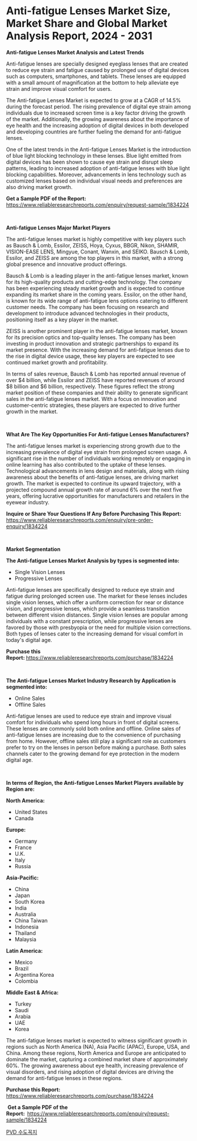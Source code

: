 <p><h1>Anti-fatigue Lenses Market Size, Market Share and Global Market Analysis Report, 2024 - 2031</h1></p><p><strong>Anti-fatigue Lenses Market Analysis and Latest Trends</strong></p>
<p><p>Anti-fatigue lenses are specially designed eyeglass lenses that are created to reduce eye strain and fatigue caused by prolonged use of digital devices such as computers, smartphones, and tablets. These lenses are equipped with a small amount of magnification at the bottom to help alleviate eye strain and improve visual comfort for users.</p><p>The Anti-fatigue Lenses Market is expected to grow at a CAGR of 14.5% during the forecast period. The rising prevalence of digital eye strain among individuals due to increased screen time is a key factor driving the growth of the market. Additionally, the growing awareness about the importance of eye health and the increasing adoption of digital devices in both developed and developing countries are further fueling the demand for anti-fatigue lenses.</p><p>One of the latest trends in the Anti-fatigue Lenses Market is the introduction of blue light blocking technology in these lenses. Blue light emitted from digital devices has been shown to cause eye strain and disrupt sleep patterns, leading to increased adoption of anti-fatigue lenses with blue light blocking capabilities. Moreover, advancements in lens technology such as customized lenses based on individual visual needs and preferences are also driving market growth.</p></p>
<p><strong>Get a Sample PDF of the Report:&nbsp;</strong> <a href="https://www.reliableresearchreports.com/enquiry/request-sample/1834224">https://www.reliableresearchreports.com/enquiry/request-sample/1834224</a></p>
<p>&nbsp;</p>
<p><strong>Anti-fatigue Lenses Major Market Players</strong></p>
<p><p>The anti-fatigue lenses market is highly competitive with key players such as Bausch & Lomb, Essilor, ZEISS, Hoya, Cyxus, BBGR, Nikon, SHAMIR, VISION-EASE LENS, Mingyue, Conant, Wanxin, and SEIKO. Bausch & Lomb, Essilor, and ZEISS are among the top players in this market, with a strong global presence and innovative product offerings.</p><p>Bausch & Lomb is a leading player in the anti-fatigue lenses market, known for its high-quality products and cutting-edge technology. The company has been experiencing steady market growth and is expected to continue expanding its market share in the coming years. Essilor, on the other hand, is known for its wide range of anti-fatigue lens options catering to different customer needs. The company has been focusing on research and development to introduce advanced technologies in their products, positioning itself as a key player in the market.</p><p>ZEISS is another prominent player in the anti-fatigue lenses market, known for its precision optics and top-quality lenses. The company has been investing in product innovation and strategic partnerships to expand its market presence. With the increasing demand for anti-fatigue lenses due to the rise in digital device usage, these key players are expected to see continued market growth and profitability.</p><p>In terms of sales revenue, Bausch & Lomb has reported annual revenue of over $4 billion, while Essilor and ZEISS have reported revenues of around $8 billion and $6 billion, respectively. These figures reflect the strong market position of these companies and their ability to generate significant sales in the anti-fatigue lenses market. With a focus on innovation and customer-centric strategies, these players are expected to drive further growth in the market.</p></p>
<p>&nbsp;</p>
<p><strong>What Are The Key Opportunities For Anti-fatigue Lenses Manufacturers?</strong></p>
<p><p>The anti-fatigue lenses market is experiencing strong growth due to the increasing prevalence of digital eye strain from prolonged screen usage. A significant rise in the number of individuals working remotely or engaging in online learning has also contributed to the uptake of these lenses. Technological advancements in lens design and materials, along with rising awareness about the benefits of anti-fatigue lenses, are driving market growth. The market is expected to continue its upward trajectory, with a projected compound annual growth rate of around 6% over the next five years, offering lucrative opportunities for manufacturers and retailers in the eyewear industry.</p></p>
<p><strong>Inquire or Share Your Questions If Any Before Purchasing This Report:</strong> <a href="https://www.reliableresearchreports.com/enquiry/pre-order-enquiry/1834224">https://www.reliableresearchreports.com/enquiry/pre-order-enquiry/1834224</a></p>
<p>&nbsp;</p>
<p><strong>Market Segmentation</strong></p>
<p><strong>The Anti-fatigue Lenses Market Analysis by types is segmented into:</strong></p>
<p><ul><li>Single Vision Lenses</li><li>Progressive Lenses</li></ul></p>
<p><p>Anti-fatigue lenses are specifically designed to reduce eye strain and fatigue during prolonged screen use. The market for these lenses includes single vision lenses, which offer a uniform correction for near or distance vision, and progressive lenses, which provide a seamless transition between different vision distances. Single vision lenses are popular among individuals with a constant prescription, while progressive lenses are favored by those with presbyopia or the need for multiple vision corrections. Both types of lenses cater to the increasing demand for visual comfort in today's digital age.</p></p>
<p><strong>Purchase this Report:&nbsp;</strong><a href="https://www.reliableresearchreports.com/purchase/1834224">https://www.reliableresearchreports.com/purchase/1834224</a></p>
<p>&nbsp;</p>
<p><strong>The Anti-fatigue Lenses Market Industry Research by Application is segmented into:</strong></p>
<p><ul><li>Online Sales</li><li>Offline Sales</li></ul></p>
<p><p>Anti-fatigue lenses are used to reduce eye strain and improve visual comfort for individuals who spend long hours in front of digital screens. These lenses are commonly sold both online and offline. Online sales of anti-fatigue lenses are increasing due to the convenience of purchasing from home. However, offline sales still play a significant role as customers prefer to try on the lenses in person before making a purchase. Both sales channels cater to the growing demand for eye protection in the modern digital age.</p></p>
<p>&nbsp;</p>
<p><strong>In terms of Region, the Anti-fatigue Lenses Market Players available by Region are:</strong></p>
<p>
    <p> <strong> North America: </strong>
        <ul>
            <li>United States</li>
            <li>Canada</li>
        </ul>
        </p> 
    <p> <strong> Europe: </strong>
        <ul>
            <li>Germany</li>
            <li>France</li>
            <li>U.K.</li>
            <li>Italy</li>
            <li>Russia</li>
        </ul>
        </p> 
    <p> <strong> Asia-Pacific: </strong>
        <ul>
            <li>China</li>
            <li>Japan</li>
            <li>South Korea</li>
            <li>India</li>
            <li>Australia</li>
            <li>China Taiwan</li>
            <li>Indonesia</li>
            <li>Thailand</li>
            <li>Malaysia</li>
        </ul>
        </p> 
    <p> <strong> Latin America: </strong>
        <ul>
            <li>Mexico</li>
            <li>Brazil</li>
            <li>Argentina Korea</li>
            <li>Colombia</li>
        </ul>
        </p> 
    <p> <strong> Middle East & Africa: </strong>
        <ul>
            <li>Turkey</li>
            <li>Saudi</li>
            <li>Arabia</li>
            <li>UAE</li>
            <li>Korea</li>
        </ul>
    </p>
    </p>
<p><p>The anti-fatigue lenses market is expected to witness significant growth in regions such as North America (NA), Asia Pacific (APAC), Europe, USA, and China. Among these regions, North America and Europe are anticipated to dominate the market, capturing a combined market share of approximately 60%. The growing awareness about eye health, increasing prevalence of visual disorders, and rising adoption of digital devices are driving the demand for anti-fatigue lenses in these regions.</p></p>
<p><strong>Purchase this Report: </strong><a href="https://www.reliableresearchreports.com/purchase/1834224">https://www.reliableresearchreports.com/purchase/1834224</a></p>
<p>&nbsp;<strong>Get a Sample PDF of the Report:&nbsp;&nbsp;</strong><a href="https://www.reliableresearchreports.com/enquiry/request-sample/1834224">https://www.reliableresearchreports.com/enquiry/request-sample/1834224</a></p>
<p><strong></strong></p>
<p><p><a href="https://medium.com/@santiagoiza565682023/pvd-%EC%88%98%EB%8F%84%EA%BC%AD%EC%A7%80-%EC%8B%9C%EC%9E%A5%EC%9D%80-%EC%8B%9C%EC%9E%A5-%EC%A0%90%EC%9C%A0%EC%9C%A8-%EC%8B%9C%EC%9E%A5-%EB%8F%99%ED%96%A5-%EB%B0%8F-%EC%8B%9C%EC%9E%A5-%EC%84%B1%EC%9E%A5%EC%97%90-%EB%8C%80%ED%95%9C-%EC%A0%95%EB%B3%B4%EB%A5%BC-%EC%A0%9C%EA%B3%B5%ED%95%A9%EB%8B%88%EB%8B%A4-6e4fe7736ece">PVD 수도꼭지</a></p></p>